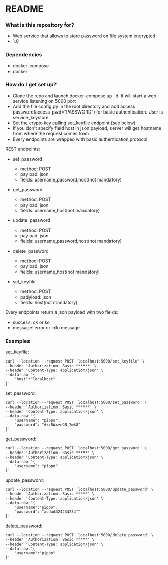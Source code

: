 # README #

### What is this repository for? ###

* Web service that allows to store password on file system encrypted
* 1.0

### Dependencies
* docker-compose
* docker
### How do I get set up? ###

* Clone the repo and launch docker-compose up -d. It will start a web service listening on 5000 port
* Add the file config.py in the root directory and add access password(access_pwd="PASSWORD") for basic authentication. User is service_keystore
* Set the crypto key calling set_keyfile endpoint (see below)
* If you don't specify field host in json payload, server will get hostname from where the request comes from
* Every endpoints are wrapped with basic authentication protocol
  
REST endpoints:

  - set_password
    - method: POST
    - payload: json
    - fields: username,password,host(not mandatory)
 
  - get_password
    - method: POST
    - payload: json
    - fields: username,host(not mandatory)
 
  - update_password
    - method: POST
    - payload: json
    - fields: username,password,host(not mandatory)
 
  - delete_password
    - method: POST
    - payload: json
    - fields: username,host(not mandatory)
  
  - set_keyfile
    - method: POST
    - padyload: json
    - fields: host(not mandatory)
  
Every endpoints return a json payload with two fields:
  - success: ok or ko
  - message: error or info message 

### Examples
set_keyfile:
```
curl --location --request POST 'localhost:5000/set_keyfile' \                        
--header 'Authorization: Basic ******' \
--header 'Content-Type: application/json' \
--data-raw '{
    "host":"localhost"
}'
```

set_password:
```
curl --location --request POST 'localhost:5000/set_password' \
--header 'Authorization: Basic ******' \
--header 'Content-Type: application/json' \
--data-raw '{
    "username": "pippo",
    "password": "#z:RWx+nGN_7mkG"
}'
```

get_password:
```
curl --location --request POST 'localhost:5000/get_password' \
--header 'Authorization: Basic *****' \
--header 'Content-Type: application/json' \
--data-raw '{
    "username": "pippo"
}'
```

update_password:
```
curl --location --request POST 'localhost:5000/update_password' \
--header 'Authorization: Basic *****' \
--header 'Content-Type: application/json' \
--data-raw '{
    "username":"pippo",
    "password": "asdad324234234^"
}'
```

delete_password:
```
curl --location --request POST 'localhost:5000/delete_password' \
--header 'Authorization: Basic *****' \
--header 'Content-Type: application/json' \
--data-raw '{
    "username":"pippo"
}'
```
